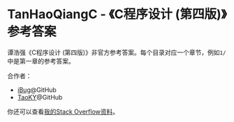# TanHaoQiangC - 《C程序设计 (第四版)》参考答案

谭浩强《C程序设计 (第四版)》非官方参考答案。每个目录对应一个章节，例如`1/`中是第一章的参考答案。

合作者：

- [iBug](https://github.com/iBug)@GitHub
- [TaoKY](https://github.com/taoky)@GitHub

你还可以查看[我的Stack Overflow资料][so]。

  [so]: https://stackoverflow.com/users/5958455/ibug
